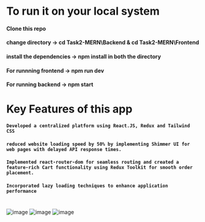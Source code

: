 # To run it on your local system
#### Clone this repo
#### change directory -> cd Task2-MERN\Backend  & cd Task2-MERN\Frontend
                        
#### install the dependencies -> npm install in both the directory
#### For runnning frontend -> npm run dev
#### For running backend -> npm start

# Key Features of this app 
####  `Developed a centralized platform using React.JS, Redux and Tailwind CSS`
#### `reduced website loading speed by 50% by implementing Shimmer UI for web pages with delayed API response times.`
#### `Implemented react-router-dom for seamless routing and created a feature-rich Cart functionality using Redux Toolkit for smooth order placement.`
#### `Incorporated lazy loading techniques to enhance application performance`
#
#
#
![image](https://github.com/raj-nishant/xenonstack-tasks/assets/79581018/d3ab319d-d7c1-4c22-9118-12829cb41b22)
![image](https://github.com/raj-nishant/xenonstack-tasks/assets/79581018/fe1c4eeb-a7a2-4176-a2f4-edccc2a2fdf2)
![image](https://github.com/raj-nishant/xenonstack-tasks/assets/79581018/541640bb-49c9-4301-ac09-a4906c19a086)
